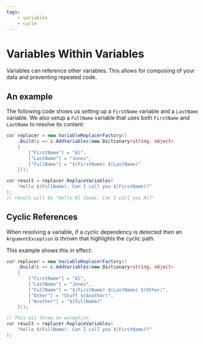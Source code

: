 ```yaml
---
tags:
    - variables
    - cycle
---
```

# Variables Within Variables

Variables can reference other variables. This allows for composing of
your data and preventing repeated code.

## An example

The following code shows us setting up a `FirstName` variable and a `LastName` variable.
We also setup a `FullName` variable that uses both `FirstName` and `LastName` to resolve its
content:

```csharp { data-fiddle="DA3Lku" }
var replacer = new VariableReplacerFactory()
    .Build(c => c.AddVariables(new Dictionary<string, object>
    {
        ["FirstName"] = "Al",
        ["LastName"] = "Jones",
        ["FullName"] = "$(FirstName) $(LastName)"
    }));

var result = replacer.ReplaceVariables(
    "Hello $(FullName). Can I call you $(FirstName)?"
);
// result will be "Hello Al Jones. Can I call you Al?"
```

## Cyclic References

When resolving a variable, if a cyclic dependency is detected then
an `ArgumentException` is thrown that highlights the cyclic path.

This example shows this in effect:

```csharp { data-fiddle="UtvWiS" }
var replacer = new VariableReplacerFactory()
    .Build(c => c.AddVariables(new Dictionary<string, object>
    {
        ["FirstName"] = "Al",
        ["LastName"] = "Jones",
        ["FullName"] = "$(FirstName) $(LastName) $(Other)",
        ["Other"] = "Stuff $(Another)",
        ["Another"] = "$(FullName)"
    }));

// This wil throw an exception
var result = replacer.ReplaceVariables(
    "Hello $(FullName). Can I call you $(FirstName)?"
);
```